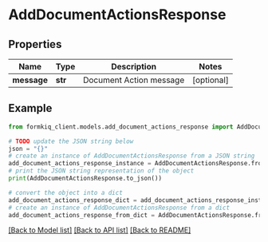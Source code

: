 # AddDocumentActionsResponse


## Properties

Name | Type | Description | Notes
------------ | ------------- | ------------- | -------------
**message** | **str** | Document Action message | [optional] 

## Example

```python
from formkiq_client.models.add_document_actions_response import AddDocumentActionsResponse

# TODO update the JSON string below
json = "{}"
# create an instance of AddDocumentActionsResponse from a JSON string
add_document_actions_response_instance = AddDocumentActionsResponse.from_json(json)
# print the JSON string representation of the object
print(AddDocumentActionsResponse.to_json())

# convert the object into a dict
add_document_actions_response_dict = add_document_actions_response_instance.to_dict()
# create an instance of AddDocumentActionsResponse from a dict
add_document_actions_response_from_dict = AddDocumentActionsResponse.from_dict(add_document_actions_response_dict)
```
[[Back to Model list]](../README.md#documentation-for-models) [[Back to API list]](../README.md#documentation-for-api-endpoints) [[Back to README]](../README.md)


